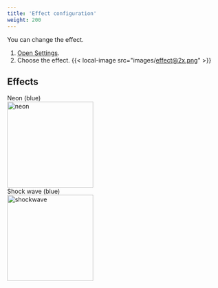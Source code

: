 ```yaml
---
title: 'Effect configuration'
weight: 200
---
```


You can change the effect.

1.  [Open Settings](../open-settings/).
2.  Choose the effect.
    {{< local-image src="images/effect@2x.png" >}}

## Effects

<div class="d-flex">
    <div class="me-4 p-2 border">
        Neon (blue)<br />
        <img src="images/neon.gif" width="200" alt="neon" />
    </div>
    <div class="me-4 p-2 border">
        Shock wave (blue)<br />
        <img src="images/shockwave.gif" width="200" alt="shockwave" />
    </div>
</div>
